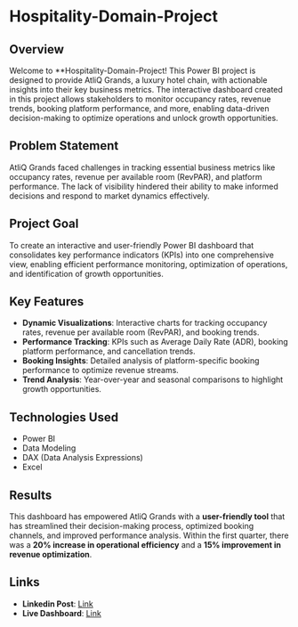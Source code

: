 # Hospitality-Domain-Project  

## Overview  
Welcome to **Hospitality-Domain-Project! This Power BI project is designed to provide AtliQ Grands, a luxury hotel chain, with actionable insights into their key business metrics. The interactive dashboard created in this project allows stakeholders to monitor occupancy rates, revenue trends, booking platform performance, and more, enabling data-driven decision-making to optimize operations and unlock growth opportunities.  

## Problem Statement  
AtliQ Grands faced challenges in tracking essential business metrics like occupancy rates, revenue per available room (RevPAR), and platform performance. The lack of visibility hindered their ability to make informed decisions and respond to market dynamics effectively.  

## Project Goal  
To create an interactive and user-friendly Power BI dashboard that consolidates key performance indicators (KPIs) into one comprehensive view, enabling efficient performance monitoring, optimization of operations, and identification of growth opportunities.

## Key Features  
- **Dynamic Visualizations**: Interactive charts for tracking occupancy rates, revenue per available room (RevPAR), and booking trends.  
- **Performance Tracking**: KPIs such as Average Daily Rate (ADR), booking platform performance, and cancellation trends.  
- **Booking Insights**: Detailed analysis of platform-specific booking performance to optimize revenue streams.  
- **Trend Analysis**: Year-over-year and seasonal comparisons to highlight growth opportunities.  

## Technologies Used  
- Power BI  
- Data Modeling  
- DAX (Data Analysis Expressions)  
- Excel  

## Results  
This dashboard has empowered AtliQ Grands with a **user-friendly tool** that has streamlined their decision-making process, optimized booking channels, and improved performance analysis. Within the first quarter, there was a **20% increase in operational efficiency** and a **15% improvement in revenue optimization**.

## Links  
- **Linkedin Post**: [Link](https://www.linkedin.com/posts/soniya-nagdeo-3b315b243_powerbi-dataanalytics-businessintelligence-activity-7287426286455562240-nB8K?utm_source=share&utm_medium=member_desktop)
- **Live Dashboard**: [Link](https://app.powerbi.com/view?r=eyJrIjoiZjRiYjIxZjQtMDNlNC00ZTM4LWIyYzYtNGVhODU0YjE3YTZkIiwidCI6ImM2ZTU0OWIzLTVmNDUtNDAzMi1hYWU5LWQ0MjQ0ZGM1YjJjNCJ9)  
